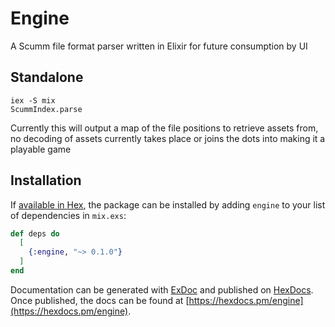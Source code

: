 # Engine

A Scumm file format parser written in Elixir for future consumption by UI

## Standalone

```
iex -S mix
ScummIndex.parse
```

Currently this will output a map of the file positions to retrieve assets from, no decoding of assets currently takes place or joins the dots into making it a playable game

## Installation

If [available in Hex](https://hex.pm/docs/publish), the package can be installed
by adding `engine` to your list of dependencies in `mix.exs`:

```elixir
def deps do
  [
    {:engine, "~> 0.1.0"}
  ]
end
```

Documentation can be generated with [ExDoc](https://github.com/elixir-lang/ex_doc)
and published on [HexDocs](https://hexdocs.pm). Once published, the docs can
be found at [https://hexdocs.pm/engine](https://hexdocs.pm/engine).

